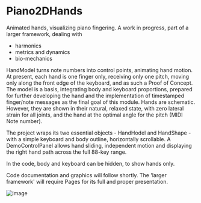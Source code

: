 # Piano2DHands
Animated hands, visualizing piano fingering. A work in progress, part of a larger framework, dealing with
- harmonics
- metrics and dynamics
- bio-mechanics

HandModel turns note numbers into control points, animating hand motion. At present, each hand is one finger only, receiving only one pitch, moving only along the front edge of the keyboard, and as such a Proof of Concept. The model is a basis, integrating body and keyboard proportions, prepared for further developing the hand and the implementation of timestamped finger/note messages as the final goal of this module. Hands are schematic. However, they are shown in their natural, relaxed state, with zero lateral strain for all joints, and the hand at the optimal angle for the pitch (MIDI Note number).

The project wraps its two essential objects - HandHodel and HandShape - with a simple keyboard and body outline, horizontally scrollable. A DemoControlPanel allows hand sliding, independent motion and displaying the right hand path across the full 88-key range.

In the code, body and keyboard can be hidden, to show hands only.

Code documentation and graphics will follow shortly. The 'larger framework' will require Pages for its full and proper presentation.

![image](https://user-images.githubusercontent.com/3308319/156286125-7defd33b-45d5-496e-aa5e-586a56dd7709.png)

